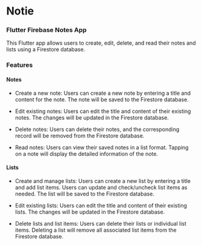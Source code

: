 # Notie
### Flutter Firebase Notes App
This Flutter app allows users to create, edit, delete, and read their notes and lists using a Firestore database.

### Features
#### Notes
* Create a new note: Users can create a new note by entering a title and content for the note. The note will be saved to the Firestore database.

* Edit existing notes: Users can edit the title and content of their existing notes. The changes will be updated in the Firestore database.

* Delete notes: Users can delete their notes, and the corresponding record will be removed from the Firestore database.

* Read notes: Users can view their saved notes in a list format. Tapping on a note will display the detailed information of the note.

#### Lists
* Create and manage lists: Users can create a new list by entering a title and add list items. Users can update and check/uncheck list items as needed. The list will be saved to the Firestore database.

* Edit existing lists: Users can edit the title and content of their existing lists. The changes will be updated in the Firestore database.

* Delete lists and list items: Users can delete their lists or individual list items. Deleting a list will remove all associated list items from the Firestore database.

